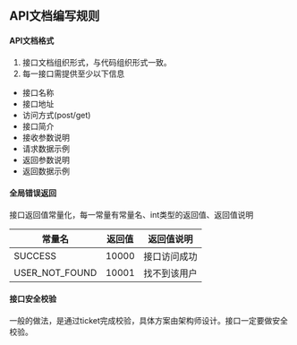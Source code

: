 ## API文档编写规则

#### API文档格式

1. 接口文档组织形式，与代码组织形式一致。
2. 每一接口需提供至少以下信息
 * 接口名称
 * 接口地址
 * 访问方式(post/get)
 * 接口简介
 * 接收参数说明
 * 请求数据示例
 * 返回参数说明
 * 返回数据示例

#### 全局错误返回

接口返回值常量化，每一常量有常量名、int类型的返回值、返回值说明

| 常量名 | 返回值 | 返回值说明 |
| -- | -- | -- |
| SUCCESS | 10000 | 接口访问成功 |
| USER_NOT_FOUND | 10001 | 找不到该用户 |

#### 接口安全校验

一般的做法，是通过ticket完成校验，具体方案由架构师设计。接口一定要做安全校验。
